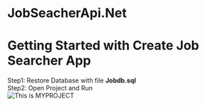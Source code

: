 # JobSeacherApi.Net
# Getting Started with Create Job Searcher App
  Step1: Restore Database with file **Jobdb.sql** \
  Step2: Open Project and Run \
  ![This is MYPROJECT](https://res.cloudinary.com/dn9h5wifn/image/upload/v1652887737/Job_search_community_Logo_si94td.gif)
